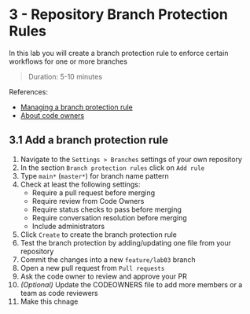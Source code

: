 # 3 - Repository Branch Protection Rules
In this lab you will create a branch protection rule to enforce certain workflows for one or more branches
> Duration: 5-10 minutes

References:
- [Managing a branch protection rule](https://docs.github.com/en/repositories/configuring-branches-and-merges-in-your-repository/defining-the-mergeability-of-pull-requests/managing-a-branch-protection-rule)
- [About code owners](https://docs.github.com/en/repositories/managing-your-repositorys-settings-and-features/customizing-your-repository/about-code-owners)

## 3.1 Add a branch protection rule

1. Navigate to the `Settings > Branches` settings of your own repository
2. In the section `Branch protection rules` click on `Add rule`
3. Type `main*` (`master*`) for branch name pattern
4. Check at least the following settings:
    - Require a pull request before merging
    - Require review from Code Owners
    - Require status checks to pass before merging
    - Require conversation resolution before merging
    - Include administrators
5. Click `Create` to create the branch protection rule
6. Test the branch protection by adding/updating one file from your repository
7. Commit the changes into a new `feature/lab03` branch 
8. Open a new pull request from `Pull requests`
9. Ask the code owner to review and approve your PR
10. _(Optional)_ Update the CODEOWNERS file to add more members or a team as code reviewers
11. Make this chnage
